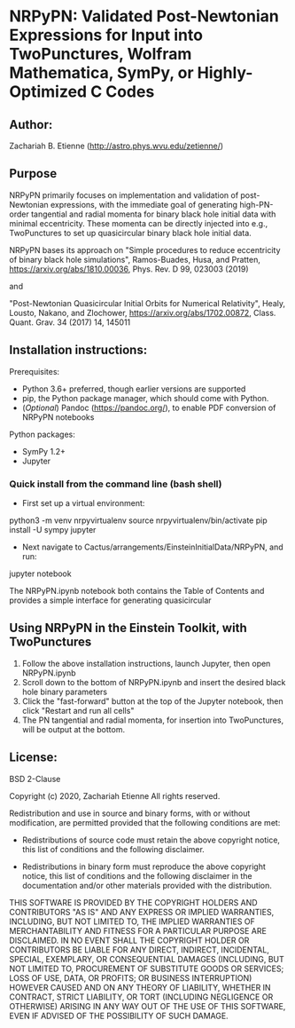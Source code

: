 # NRPyPN: Validated Post-Newtonian Expressions for Input into TwoPunctures, Wolfram Mathematica, SymPy, or Highly-Optimized C Codes

## Author:
Zachariah B. Etienne (http://astro.phys.wvu.edu/zetienne/)


## Purpose

NRPyPN primarily focuses on implementation and validation of
post-Newtonian expressions, with the immediate goal of generating
high-PN-order tangential and radial momenta for binary black hole
initial data with minimal eccentricity. These momenta can be
directly injected into e.g., TwoPunctures to set up quasicircular
binary black hole initial data.

NRPyPN bases its approach on
"Simple procedures to reduce eccentricity of binary black hole simulations",
Ramos-Buades, Husa, and Pratten,
https://arxiv.org/abs/1810.00036,
Phys. Rev. D 99, 023003 (2019)

and

"Post-Newtonian Quasicircular Initial Orbits for Numerical Relativity",
Healy, Lousto, Nakano, and Zlochower,
https://arxiv.org/abs/1702.00872,
Class. Quant. Grav. 34 (2017) 14, 145011 


## Installation instructions:

Prerequisites:

* Python 3.6+ preferred, though earlier versions are supported
* pip, the Python package manager, which should come with Python.
* (*Optional*) Pandoc (https://pandoc.org/), to enable PDF conversion of NRPyPN notebooks

Python packages:

* SymPy 1.2+
* Jupyter

### Quick install from the command line (bash shell)

* First set up a virtual environment:

python3 -m venv nrpyvirtualenv
source nrpyvirtualenv/bin/activate
pip install -U sympy jupyter

* Next navigate to Cactus/arrangements/EinsteinInitialData/NRPyPN, and run:

jupyter notebook

The NRPyPN.ipynb notebook both contains the Table of Contents and provides
a simple interface for generating quasicircular 


## Using NRPyPN in the Einstein Toolkit, with TwoPunctures

1. Follow the above installation instructions, launch Jupyter, then open NRPyPN.ipynb
2. Scroll down to the bottom of NRPyPN.ipynb and insert the desired black hole binary parameters
3. Click the "fast-forward" button at the top of the Jupyter notebook, then click "Restart and run all cells"
4. The PN tangential and radial momenta, for insertion into TwoPunctures, will be output at the bottom.

## License:
BSD 2-Clause

Copyright (c) 2020, Zachariah Etienne
All rights reserved.

Redistribution and use in source and binary forms, with or without
modification, are permitted provided that the following conditions are met:

* Redistributions of source code must retain the above copyright notice, this
  list of conditions and the following disclaimer.

* Redistributions in binary form must reproduce the above copyright notice,
  this list of conditions and the following disclaimer in the documentation
  and/or other materials provided with the distribution.

THIS SOFTWARE IS PROVIDED BY THE COPYRIGHT HOLDERS AND CONTRIBUTORS "AS IS"
AND ANY EXPRESS OR IMPLIED WARRANTIES, INCLUDING, BUT NOT LIMITED TO, THE
IMPLIED WARRANTIES OF MERCHANTABILITY AND FITNESS FOR A PARTICULAR PURPOSE ARE
DISCLAIMED. IN NO EVENT SHALL THE COPYRIGHT HOLDER OR CONTRIBUTORS BE LIABLE
FOR ANY DIRECT, INDIRECT, INCIDENTAL, SPECIAL, EXEMPLARY, OR CONSEQUENTIAL
DAMAGES (INCLUDING, BUT NOT LIMITED TO, PROCUREMENT OF SUBSTITUTE GOODS OR
SERVICES; LOSS OF USE, DATA, OR PROFITS; OR BUSINESS INTERRUPTION) HOWEVER
CAUSED AND ON ANY THEORY OF LIABILITY, WHETHER IN CONTRACT, STRICT LIABILITY,
OR TORT (INCLUDING NEGLIGENCE OR OTHERWISE) ARISING IN ANY WAY OUT OF THE USE
OF THIS SOFTWARE, EVEN IF ADVISED OF THE POSSIBILITY OF SUCH DAMAGE.


